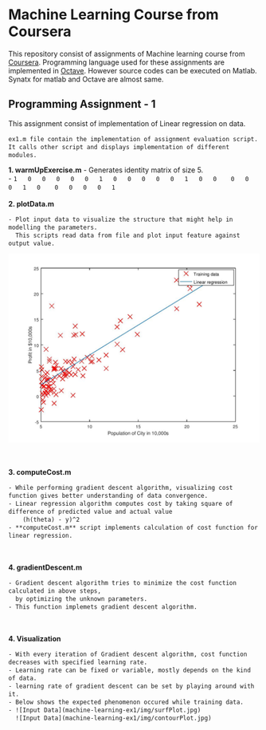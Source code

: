 # Machine Learning Course from Coursera
This repository consist of assignments of Machine learning course from [Coursera](https://www.coursera.org/learn/machine-learning/). Programming language used for these assignments are implemented in [Octave](https://www.gnu.org/software/octave/). However source codes can be executed on Matlab. Synatx for matlab and Octave are almost same.

## Programming Assignment - 1
This assignment consist of implementation of Linear regression on data. 


```Source code
ex1.m file contain the implementation of assignment evaluation script. 
It calls other script and displays implementation of different modules.
```

**1. warmUpExercise.m**
	- Generates identity matrix of size 5. <br/>
	- 	```	1   0   0   0   0  
			0   1   0   0   0  
			0   0   1   0   0   
			0   0   0   1   0   
			0   0   0   0   1   
		```
<br/><br/>
**2. plotData.m**
	
	- Plot input data to visualize the structure that might help in modelling the parameters.
	  This scripts read data from file and plot input feature against output value.

![Input Data](machine-learning-ex1/img/inputData.jpg)

<br/><br/>
**3. computeCost.m**
	
	- While performing gradient descent algorithm, visualizing cost function gives better understanding of data convergence.
	- Linear regression algorithm computes cost by taking square of difference of predicted value and actual value
		(h(theta) - y)^2
	- **computeCost.m** script implements calculation of cost function for linear regression.

<br/><br/>
**4. gradientDescent.m**
	
	- Gradient descent algorithm tries to minimize the cost function calculated in above steps,
	  by optimizing the unknown parameters.
	- This function implemets gradient descent algorithm.

<br/><br/>
**4. Visualization**
	
	- With every iteration of Gradient descent algorithm, cost function decreases with specified learning rate.
	- Learning rate can be fixed or variable, mostly depends on the kind of data.
	- learning rate of gradient descent can be set by playing around with it.
	- Below shows the expected phenomenon occured while training data.
	- ![Input Data](machine-learning-ex1/img/surfPlot.jpg)
	  ![Input Data](machine-learning-ex1/img/contourPlot.jpg)


